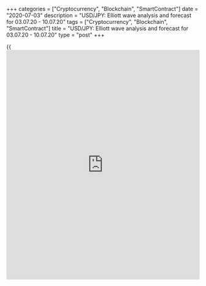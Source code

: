 +++
categories = ["Cryptocurrency", "Blockchain", "SmartContract"]
date = "2020-07-03"
description = "USD/JPY: Elliott wave analysis and forecast for 03.07.20 - 10.07.20"
tags = ["Cryptocurrency", "Blockchain", "SmartContract"]
title = "USD/JPY: Elliott wave analysis and forecast for 03.07.20 - 10.07.20"
type = "post"
+++

{{<iframe id="large-banner" src="https://www.bounty.group/#slide=3.0" width="100%" height="600" scrolling="no" style="border: 0px solid rgb(216, 221, 230); border-radius: 3px;">}}

July 3, 2020

July 3, 2020

USD/JPY: Elliott wave analysis and forecast for 03.07.20 – 10.07.20Alex
Geuta

## [USD/JPY][1] is likely to rise. Estimated pivot point is at the level
of 106.77.

 **Main scenario:**  consider long positions from correction above the
level of 106.77 with the target in 108.60 – 109.84.

 **Alternative scenario:** breakout and consolidation below the level of
106.77 will allow the pair to continue declining to the levels of 105.21
– 104.50.

 **Analysis:** On the [daily](https://www.fintecher.org/2020/03/03/forex-trading-daily-strategy/) time frame, apparently a descending
correction of larger degree finished forming as wave B and wave С
started developing. On the H4 time frame, the first wave 1 of (1) of C
has been formed and a local correction as wave 2 of (1) has also been
formed. On the H1 time frame, the third wave 3 of (1) has started
developing, inside which the first inceptive wave of a new trend of a
smaller degree (i) of i of 3 is developing. If the presumption is
correct, the pair will continue to rise to the levels of 108.60 –
109.84.  The level of 106.77 is critical in this scenario as its
breakout will enable the pair to continue declining to the levels of
105.21 – 104.50.

![LiteForex: USD/JPY: Elliott wave analysis and forecast for 03.07.20 –
10.07.20][2]

![LiteForex: USD/JPY: Elliott wave analysis and forecast for 03.07.20 –
10.07.20][3]

![LiteForex: USD/JPY: Elliott wave analysis and forecast for 03.07.20 –
10.07.20][4]

## Price chart of USDJPY in real time mode

![USD/JPY: Elliott wave analysis and forecast for 03.07.20 –
10.07.20][5]

The content of this article reflects the author’s opinion and does not
necessarily reflect the official position of LiteForex. The material
published on this page is provided for informational purposes only and
should not be considered as the provision of investment advice for the
purposes of Directive 2004/39/EC.

Rate this article:

{{value}}

( {{count}} {{title}} )

   1. my.liteforex.com/trading/chart?symbol=USDJPY
   2. cdn.liteforex.com/cache/uploads/blog_post/Geuta_03_07/USDJPYH1.png?w=30&s=381180c3afecd89060bc6367cf64bf6d
   3. cdn.liteforex.com/cache/uploads/blog_post/Geuta_03_07/USDJPYH4.png?w=30&s=899151f3c11a207479f874fa8fa6df89
   4. cdn.liteforex.com/cache/uploads/blog_post/Geuta_03_07/USDJPYDaily.png?w=30&s=21d4d1450692481f1217db29b3f484bf
   5. cdn.liteforex.com/cache/uploads/blog_post/wave-analisys/Previews-elliot-waves/usdjpy-elliott-wave-analysis-liteforex-blog-preview.jpg?q=75&w=1000&s=f0867c01908a5c33b4093c1e777d00f6